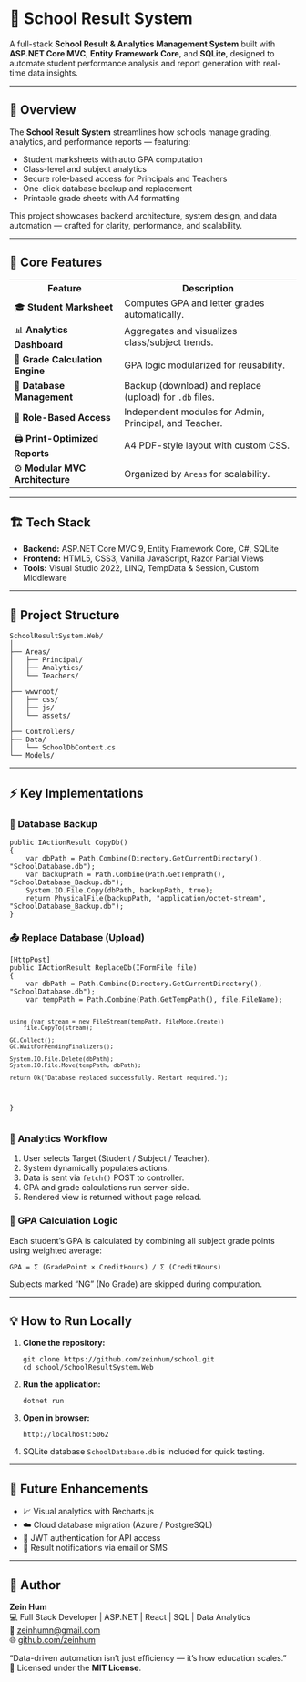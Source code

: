 
<body>

<h1>🏫 School Result System</h1>
<p>A full-stack <strong>School Result & Analytics Management System</strong> built with <strong>ASP.NET Core MVC</strong>, <strong>Entity Framework Core</strong>, and <strong>SQLite</strong>, designed to automate student performance analysis and report generation with real-time data insights.</p>

<hr>

<h2>🚀 Overview</h2>
<p>The <strong>School Result System</strong> streamlines how schools manage grading, analytics, and performance reports — featuring:</p>
<ul>
  <li>Student marksheets with auto GPA computation</li>
  <li>Class-level and subject analytics</li>
  <li>Secure role-based access for Principals and Teachers</li>
  <li>One-click database backup and replacement</li>
  <li>Printable grade sheets with A4 formatting</li>
</ul>
<p>This project showcases backend architecture, system design, and data automation — crafted for clarity, performance, and scalability.</p>

<hr>

<h2>🧠 Core Features</h2>
<table>
  <tr><th>Feature</th><th>Description</th></tr>
  <tr><td>🎓 <strong>Student Marksheet</strong></td><td>Computes GPA and letter grades automatically.</td></tr>
  <tr><td>📊 <strong>Analytics Dashboard</strong></td><td>Aggregates and visualizes class/subject trends.</td></tr>
  <tr><td>🧮 <strong>Grade Calculation Engine</strong></td><td>GPA logic modularized for reusability.</td></tr>
  <tr><td>💾 <strong>Database Management</strong></td><td>Backup (download) and replace (upload) for <code>.db</code> files.</td></tr>
  <tr><td>🔐 <strong>Role-Based Access</strong></td><td>Independent modules for Admin, Principal, and Teacher.</td></tr>
  <tr><td>🖨️ <strong>Print-Optimized Reports</strong></td><td>A4 PDF-style layout with custom CSS.</td></tr>
  <tr><td>⚙️ <strong>Modular MVC Architecture</strong></td><td>Organized by <code>Areas</code> for scalability.</td></tr>
</table>

<hr>

<h2>🏗️ Tech Stack</h2>
<ul>
  <li><strong>Backend:</strong> ASP.NET Core MVC 9, Entity Framework Core, C#, SQLite</li>
  <li><strong>Frontend:</strong> HTML5, CSS3, Vanilla JavaScript, Razor Partial Views</li>
  <li><strong>Tools:</strong> Visual Studio 2022, LINQ, TempData & Session, Custom Middleware</li>
</ul>

<hr>

<h2>📂 Project Structure</h2>
<pre><code>SchoolResultSystem.Web/
│
├── Areas/
│   ├── Principal/
│   ├── Analytics/
│   └── Teachers/
│
├── wwwroot/
│   ├── css/
│   ├── js/
│   └── assets/
│
├── Controllers/
├── Data/
│   └── SchoolDbContext.cs
└── Models/
</code></pre>

<hr>

<h2>⚡ Key Implementations</h2>

<h3>💾 Database Backup</h3>
<pre><code>public IActionResult CopyDb()
{
    var dbPath = Path.Combine(Directory.GetCurrentDirectory(), "SchoolDatabase.db");
    var backupPath = Path.Combine(Path.GetTempPath(), "SchoolDatabase_Backup.db");
    System.IO.File.Copy(dbPath, backupPath, true);
    return PhysicalFile(backupPath, "application/octet-stream", "SchoolDatabase_Backup.db");
}
</code></pre>

<h3>📤 Replace Database (Upload)</h3>
<pre><code>[HttpPost]
public IActionResult ReplaceDb(IFormFile file)
{
    var dbPath = Path.Combine(Directory.GetCurrentDirectory(), "SchoolDatabase.db");
    var tempPath = Path.Combine(Path.GetTempPath(), file.FileName);

    using (var stream = new FileStream(tempPath, FileMode.Create))
        file.CopyTo(stream);

    GC.Collect();
    GC.WaitForPendingFinalizers();

    System.IO.File.Delete(dbPath);
    System.IO.File.Move(tempPath, dbPath);

    return Ok("Database replaced successfully. Restart required.");
}
</code></pre>

<h3>🧩 Analytics Workflow</h3>
<ol>
  <li>User selects Target (Student / Subject / Teacher).</li>
  <li>System dynamically populates actions.</li>
  <li>Data is sent via <code>fetch()</code> POST to controller.</li>
  <li>GPA and grade calculations run server-side.</li>
  <li>Rendered view is returned without page reload.</li>
</ol>

<h3>🧮 GPA Calculation Logic</h3>
<p>Each student’s GPA is calculated by combining all subject grade points using weighted average:</p>
<pre><code>GPA = Σ (GradePoint × CreditHours) / Σ (CreditHours)</code></pre>
<p>Subjects marked “NG” (No Grade) are skipped during computation.</p>

<hr>

<h2>💡 How to Run Locally</h2>
<ol>
  <li><strong>Clone the repository:</strong></li>
  <pre><code>git clone https://github.com/zeinhum/school.git
cd school/SchoolResultSystem.Web</code></pre>
  <li><strong>Run the application:</strong></li>
  <pre><code>dotnet run</code></pre>
  <li><strong>Open in browser:</strong></li>
  <pre><code>http://localhost:5062</code></pre>
  <li>SQLite database <code>SchoolDatabase.db</code> is included for quick testing.</li>
</ol>

<hr>

<h2>🧩 Future Enhancements</h2>
<ul>
  <li>📈 Visual analytics with Recharts.js</li>
  <li>☁️ Cloud database migration (Azure / PostgreSQL)</li>
  <li>🔐 JWT authentication for API access</li>
  <li>📨 Result notifications via email or SMS</li>
</ul>

<hr>

<h2>👤 Author</h2>
<p><strong>Zein Hum</strong><br>
💻 Full Stack Developer | ASP.NET | React | SQL | Data Analytics<br>
📧 <a href="mailto:zeinhumn@gmail.com">zeinhumn@gmail.com</a><br>
🌐 <a href="https://github.com/zeinhum">github.com/zeinhum</a></p>

<div class="quote">“Data-driven automation isn’t just efficiency — it’s how education scales.”</div>

<footer>
  🧾 Licensed under the <strong>MIT License</strong>.
</footer>

</body>

